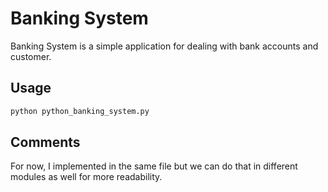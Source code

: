 # Banking System

 Banking System is a simple application for dealing with bank accounts and customer.


## Usage

```bash
python python_banking_system.py
```

## Comments

For now, I implemented in the same file but we can do that in different modules as well for more readability.
